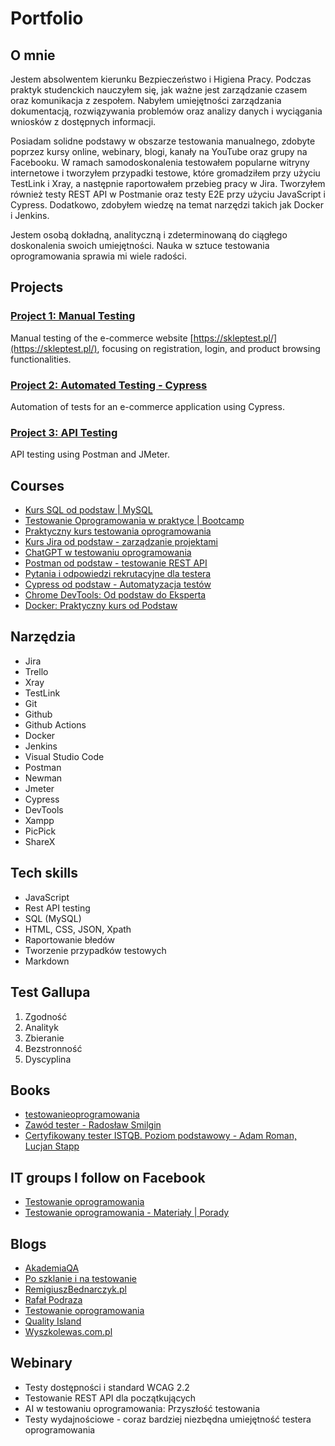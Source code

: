 # Portfolio
## O mnie
Jestem absolwentem kierunku Bezpieczeństwo i Higiena Pracy. Podczas praktyk studenckich nauczyłem się, jak ważne jest zarządzanie czasem oraz komunikacja z zespołem. Nabyłem umiejętności zarządzania dokumentacją, rozwiązywania problemów oraz analizy danych i wyciągania wniosków z dostępnych informacji. 

Posiadam solidne podstawy w obszarze testowania manualnego, zdobyte poprzez kursy online, webinary, blogi, kanały na YouTube oraz grupy na Facebooku. W ramach samodoskonalenia testowałem popularne witryny internetowe i tworzyłem przypadki testowe, które gromadziłem przy użyciu TestLink i Xray, a następnie raportowałem przebieg pracy w Jira. Tworzyłem również testy REST API w Postmanie oraz testy E2E przy użyciu JavaScript i Cypress. Dodatkowo, zdobyłem wiedzę na temat narzędzi takich jak Docker i Jenkins.

Jestem osobą dokładną, analityczną i zdeterminowaną do ciągłego doskonalenia swoich umiejętności. Nauka w sztuce testowania oprogramowania sprawia mi wiele radości.

## Projects

### [Project 1: Manual Testing](https://github.com/patryk-czarnecki/Project1-Manual-Testing)
Manual testing of the e-commerce website [https://skleptest.pl/](https://skleptest.pl/), focusing on registration, login, and product browsing functionalities.

### [Project 2: Automated Testing - Cypress](https://github.com/patryk-czarnecki/Project-2-Automated-Testing---Cypress)
Automation of tests for an e-commerce application using Cypress.

### [Project 3: API Testing]([Project3-API](https://github.com/patryk-czarnecki/Project3-APITesting))
API testing using Postman and JMeter.

## Courses
* [Kurs SQL od podstaw | MySQL](https://www.udemy.com/course/kurs-sql-od-podstaw/learn/lecture/32616264#overview)
* [Testowanie Oprogramowania w praktyce | Bootcamp](https://www.udemy.com/course/testowanie-oprogramowania-w-praktyce-bootcamp/learn/lecture/39536768#overview)
* [Praktyczny kurs testowania oprogramowania](https://www.udemy.com/course/praktyczny-kurs-testowania-oprogramowania/learn/lecture/28938372#overview)
* [Kurs Jira od podstaw - zarządzanie projektami](https://www.udemy.com/course/kurs-jira-od-podstaw-zarzadzanie-projektami/learn/lecture/31736312#overview)
* [ChatGPT w testowaniu oprogramowania](https://www.udemy.com/course/chatgpt-w-testowaniu-oprogramowania/learn/practice/1511138#overview)
* [Postman od podstaw - testowanie REST API](https://www.udemy.com/course/postman-od-podstaw-testowanie-rest-api/learn/lecture/30197610#overview)
* [Pytania i odpowiedzi rekrutacyjne dla testera](https://www.udemy.com/course/pytania-i-odpowiedzi-rekrutacyjne-dla-testera/learn/lecture/37263292#overview)
* [Cypress od podstaw - Automatyzacja testów](https://www.udemy.com/course/cypress-od-podstaw/learn/lecture/31448390#overview)
* [Chrome DevTools: Od podstaw do Eksperta](https://www.udemy.com/course/chrome-devtools-od-podstaw-do-eksperta/learn/lecture/41579134#overview)
* [Docker: Praktyczny kurs od Podstaw](https://www.udemy.com/course/docker-praktyczny-kurs-od-podstaw/learn/lecture/42011146#overview)

## Narzędzia
* Jira
* Trello
* Xray
* TestLink
* Git
* Github
* Github Actions
* Docker
* Jenkins
* Visual Studio Code
* Postman
* Newman
* Jmeter
* Cypress
* DevTools
* Xampp
* PicPick
* ShareX

## Tech skills
* JavaScript
* Rest API testing
* SQL (MySQL)
* HTML, CSS, JSON, Xpath
* Raportowanie błedów
* Tworzenie przypadków testowych
* Markdown 

## Test Gallupa
1. Zgodność
2. Analityk
3. Zbieranie
4. Bezstronność
5. Dyscyplina

## Books
* [testowanieoprogramowania](https://ksiazka.testowanieoprogramowania.pl/od-czego-zaczac)
* [Zawód tester - Radosław Smilgin](https://lubimyczytac.pl/ksiazka/291227/zawod-tester)
* [Certyfikowany tester ISTQB. Poziom podstawowy - Adam Roman, Lucjan Stapp](https://lubimyczytac.pl/ksiazka/4943677/certyfikowany-tester-istqb-poziom-podstawowy)

## IT groups I follow on Facebook
* [Testowanie oprogramowania](https://www.facebook.com/groups/TestowanieOprogramowania)
* [Testowanie oprogramowania - Materiały | Porady](https://www.facebook.com/groups/testowanie)

## Blogs
* [AkademiaQA](https://akademiaqa.pl/)
* [Po szklanie i na testowanie](https://poszklanieinatestowanie.pl/)
* [RemigiuszBednarczyk.pl](https://remigiuszbednarczyk.pl/)
* [Rafał Podraza](https://www.youtube.com/channel/UC0d8tgd-z-4fVvKnDLwCxzA)
* [Testowanie oprogramowania](https://testowanie-oprogramowania.pl/)
* [Quality Island](https://qualityisland.pl/blog/)
* [Wyszkolewas.com.pl](https://www.wyszkolewas.com.pl/)

## Webinary
* Testy dostępności i standard WCAG 2.2 
* Testowanie REST API dla początkujących
* AI w testowaniu oprogramowania: Przyszłość testowania
* Testy wydajnościowe - coraz bardziej niezbędna umiejętność testera oprogramowania
